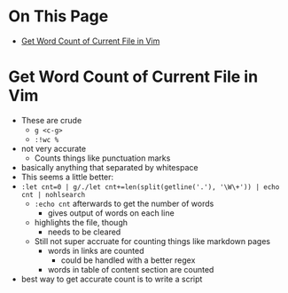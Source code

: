 # On This Page

- [Get Word Count of Current File in Vim](#get-word-count-of-current-file-in-vim)

# Get Word Count of Current File in Vim

* These are crude
    * `g <c-g>`
    * `:!wc %`
* not very accurate
    * Counts things like punctuation marks
* basically anything that separated by whitespace
* This seems a little better:
* `:let cnt=0 | g/./let cnt+=len(split(getline('.'), '\W\+')) | echo cnt | nohlsearch`
    * `:echo cnt` afterwards to get the number of words
        * gives output of words on each line 
    * highlights the file, though 
        * needs to be cleared
    * Still not super accruate for counting things like markdown pages
        * words in links are counted
            * could be handled with a better regex
        * words in table of content section are counted
* best way to get accurate count is to write a script

